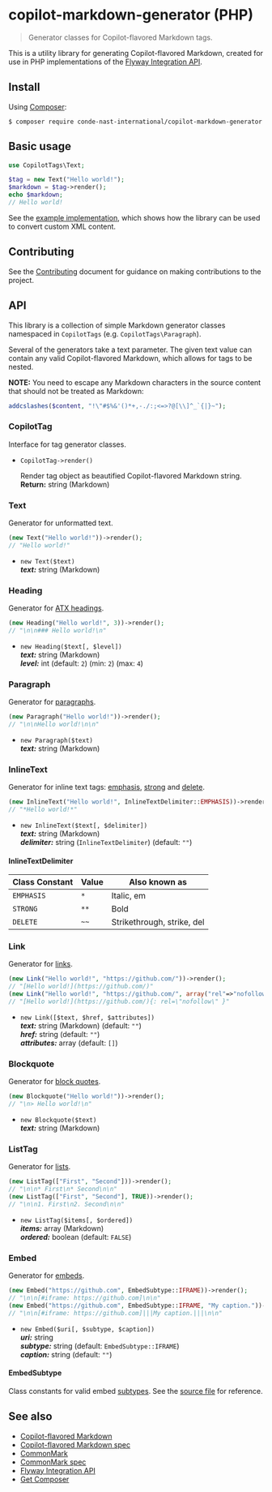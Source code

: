 # copilot-markdown-generator (PHP)

> Generator classes for Copilot-flavored Markdown tags.

This is a utility library for generating Copilot-flavored Markdown, created for
use in PHP implementations of the [Flyway Integration API].

## Install

Using [Composer]:

```shell
$ composer require conde-nast-international/copilot-markdown-generator
```

## Basic usage

```php
use CopilotTags\Text;

$tag = new Text("Hello world!");
$markdown = $tag->render();
echo $markdown;
// Hello world!
```

See the [example implementation](https://github.com/conde-nast-international/copilot-markdown-generator-php/tree/master/example),
which shows how the library can be used to convert custom XML content.

## Contributing

See the [Contributing] document for guidance on making contributions to the
project.

## API

This library is a collection of simple Markdown generator classes namespaced in
`CopilotTags` (e.g. `CopilotTags\Paragraph`).

Several of the generators take a text parameter. The given text value can
contain any valid Copilot-flavored Markdown, which allows for tags to be nested.

**NOTE:** You need to escape any Markdown characters in the
source content that should not be treated as Markdown:<br>

```php
addcslashes($content, "!\"#$%&'()*+,-./:;<=>?@[\\]^_`{|}~");
```

### CopilotTag

Interface for tag generator classes.
* `CopilotTag->render()`

  Render tag object as beautified Copilot-flavored Markdown string.<br>
  **Return:** string (Markdown)

### Text

Generator for unformatted text.

```php
(new Text("Hello world!"))->render();
// "Hello world!"
```

* `new Text($text)`<br>
  ***text:*** string (Markdown)<br>

### Heading

Generator for [ATX headings](http://spec.commonmark.org/0.27/#atx-headings).

```php
(new Heading("Hello world!", 3))->render();
// "\n\n### Hello world!\n"
```

* `new Heading($text[, $level])`<br>
***text:*** string (Markdown)<br>
***level:*** int (default: `2`) (min: `2`) (max: `4`)

### Paragraph

Generator for [paragraphs](http://spec.commonmark.org/0.27/#paragraphs).

```php
(new Paragraph("Hello world!"))->render();
// "\n\nHello world!\n\n"
```

* `new Paragraph($text)`<br>
  ***text:*** string (Markdown)<br>

### InlineText

Generator for inline text tags: [emphasis](https://github.com/conde-nast-international/copilot-markdown/blob/master/specification/0E.md#3111-emphasis), [strong](http://spec.commonmark.org/0.27/#emphasis-and-strong-emphasis) and
[delete](https://github.com/conde-nast-international/copilot-markdown/blob/master/specification/0E.md#314-delete).

```php
(new InlineText("Hello world!", InlineTextDelimiter::EMPHASIS))->render();
// "*Hello world!*"
```

* `new InlineText($text[, $delimiter])`<br>
  ***text:*** string (Markdown)<br>
  ***delimiter:*** string (`InlineTextDelimiter`) (default: `""`)

#### InlineTextDelimiter

|Class Constant |Value |Also known as              |
|---------------|------|---------------------------|
|`EMPHASIS`     |`*`   |Italic, em                 |
|`STRONG`       |`**`  |Bold                       |
|`DELETE`       |`~~`  |Strikethrough, strike, del |

### Link

Generator for [links](https://github.com/conde-nast-international/copilot-markdown/blob/master/specification/0E.md#317-link).

```php
(new Link("Hello world!", "https://github.com/"))->render();
// "[Hello world!](https://github.com/)"
(new Link("Hello world!", "https://github.com/", array("rel"=>"nofollow")))->render();
// "[Hello world!](https://github.com/){: rel=\"nofollow\" }"
```

* `new Link([$text, $href, $attributes])`<br>
  ***text:*** string (Markdown) (default: `""`)<br>
  ***href:*** string (default: `""`)<br>
  ***attributes:*** array (default: `[]`)

### Blockquote

Generator for [block quotes](http://spec.commonmark.org/0.27/#block-quotes).

```php
(new Blockquote("Hello world!"))->render();
// "\n> Hello world!\n"
```

* `new Blockquote($text)`<br>
  ***text:*** string (Markdown)<br>

### ListTag

Generator for [lists](http://spec.commonmark.org/0.27/#lists).

```php
(new ListTag(["First", "Second"]))->render();
// "\n\n* First\n* Second\n\n"
(new ListTag(["First", "Second"], TRUE))->render();
// "\n\n1. First\n2. Second\n\n"
```

* `new ListTag($items[, $ordered])`<br>
  ***items:*** array (Markdown)<br>
  ***ordered:*** boolean (default: `FALSE`)

### Embed

Generator for [embeds](https://github.com/conde-nast-international/copilot-markdown/blob/master/specification/0E.md#311-embed).

```php
(new Embed("https://github.com", EmbedSubtype::IFRAME))->render();
// "\n\n[#iframe: https://github.com]\n\n"
(new Embed("https://github.com", EmbedSubtype::IFRAME, "My caption."))->render();
// "\n\n[#iframe: https://github.com]|||My caption.|||\n\n"
```

* `new Embed($uri[, $subtype, $caption])`<br>
  ***uri:*** string<br>
  ***subtype:*** string (default: `EmbedSubtype::IFRAME`)<br>
  ***caption:*** string (default: `""`)

#### EmbedSubtype

Class constants for valid embed [subtypes](https://github.com/conde-nast-international/copilot-markdown/blob/master/specification/0E.md#3116-subtypes). See the [source file](https://github.com/conde-nast-international/copilot-markdown-generator-php/blob/master/src/EmbedSubtype.php) for reference.

## See also

* [Copilot-flavored Markdown]
* [Copilot-flavored Markdown spec]
* [CommonMark]
* [CommonMark spec]
* [Flyway Integration API]
* [Get Composer][Composer]

[Contributing]: https://github.com/conde-nast-international/copilot-markdown-generator-php/blob/master/CONTRIBUTING.md
[example implementation]: https://github.com/conde-nast-international/copilot-markdown-generator-php/tree/master/example
[Copilot-flavored Markdown]: https://github.com/conde-nast-international/copilot-markdown
[Copilot-flavored Markdown spec]: https://github.com/conde-nast-international/copilot-markdown/tree/master/specification
[CommonMark]: http://commonmark.org/
[CommonMark spec]: http://spec.commonmark.org/
[Flyway Integration API]: https://conde-nast-international.github.io/flyway-api-docs
[Composer]: https://getcomposer.org/
